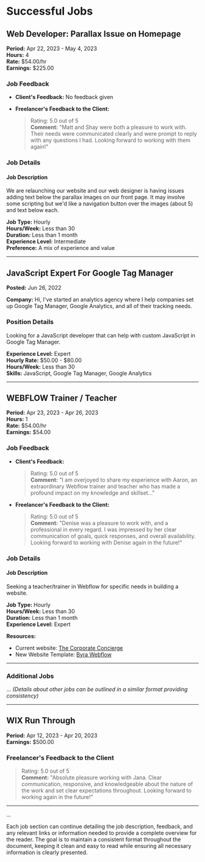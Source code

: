 # Successful Jobs

## Web Developer: Parallax Issue on Homepage

**Period:** Apr 22, 2023 - May 4, 2023  
**Hours:** 4  
**Rate:** $54.00/hr  
**Earnings:** $225.00  

### Job Feedback
- **Client's Feedback:** No feedback given

- **Freelancer's Feedback to the Client:**
  
  > Rating: 5.0 out of 5  
  > **Comment:** "Matt and Shay were both a pleasure to work with. Their needs were communicated clearly and were prompt to reply with any questions I had. Looking forward to working with them again!"

### Job Details

#### Job Description

We are relaunching our website and our web designer is having issues adding text below the parallax images on our front page. It may involve some scripting but we'd like a navigation button over the images (about 5) and text below each.

**Job Type:** Hourly  
**Hours/Week:** Less than 30  
**Duration:** Less than 1 month  
**Experience Level:** Intermediate  
**Preference:** A mix of experience and value

---

## JavaScript Expert For Google Tag Manager

**Posted:** Jun 26, 2022  

**Company:** Hi, I've started an analytics agency where I help companies set up Google Tag Manager, Google Analytics, and all of their tracking needs.

### Position Details

Looking for a JavaScript developer that can help with custom JavaScript in Google Tag Manager.

**Experience Level:** Expert  
**Hourly Rate:** $50.00 - $80.00  
**Hours/Week:** Less than 30  
**Skills:** JavaScript, Google Tag Manager, Google Analytics

---

## WEBFLOW Trainer / Teacher

**Period:** Apr 23, 2023 - Apr 26, 2023  
**Hours:** 1  
**Rate:** $54.00/hr  
**Earnings:** $54.00  

### Job Feedback
- **Client's Feedback:**
  
  > Rating: 5.0 out of 5  
  > **Comment:** "I am overjoyed to share my experience with Aaron, an extraordinary Webflow trainer and teacher who has made a profound impact on my knowledge and skillset..."

- **Freelancer's Feedback to the Client:**
  
  > Rating: 5.0 out of 5  
  > **Comment:** "Denise was a pleasure to work with, and a professional in every regard. I was impressed by her clear communication of goals, quick responses, and overall availability. Looking forward to working with Denise again in the future!"

### Job Details

#### Job Description

Seeking a teacher/trainer in Webflow for specific needs in building a website.

**Job Type:** Hourly  
**Hours/Week:** Less than 30  
**Duration:** Less than 1 month  
**Experience Level:** Expert

**Resources:**
- Current website: [The Corporate Concierge](https://www.thecorporateconcierge.net/)
- New Website Template: [Byra Webflow](https://byra.webflow.io/#hero)

---

### Additional Jobs

... _(Details about other jobs can be outlined in a similar format providing consistency)_

---

## WIX Run Through

**Period:** Apr 12, 2023 - Apr 20, 2023  
**Earnings:** $500.00

### Freelancer's Feedback to the Client

> Rating: 5.0 out of 5  
> **Comment:** "Absolute pleasure working with Jana. Clear communication, responsive, and knowledgeable about the nature of the work and set clear expectations throughout. Looking forward to working again in the future!"

---

...

Each job section can continue detailing the job description, feedback, and any relevant links or information needed to provide a complete overview for the reader. The goal is to maintain a consistent format throughout the document, keeping it clean and easy to read while ensuring all necessary information is clearly presented.